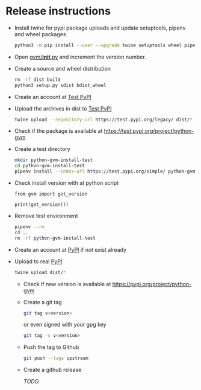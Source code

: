 # Release instructions

* Install twine for pypi package uploads and update setuptools, pipenv and wheel packages

  ```sh
  python3 -m pip install --user --upgrade twine setuptools wheel pipenv
  ```

* Open [gvm/__init__.py](https://github.com/greenbone/python-gvm/blob/master/gvm/__init__.py)
  and increment the version number.

* Create a source and wheel distribution

  ```sh
  rm -rf dist build
  python3 setup.py sdist bdist_wheel
  ```

* Create an account at [Test PyPI](https://packaging.python.org/guides/using-testpypi/)

* Upload the archives in dist to [Test PyPI](https://test.pypi.org/)

  ```sh
  twine upload --repository-url https://test.pypi.org/legacy/ dist/*
  ```

* Check if the package is available at https://test.pypi.org/project/python-gvm

* Create a test directory

  ```sh
  mkdir python-gvm-install-test
  cd python-gvm-install-test
  pipenv install --index-url https://test.pypi.org/simple/ python-gvm
  ```

* Check install version with at python script

  ```python3
  from gvm import get_version

  print(get_version())
  ```

* Remove test environment

  ```sh
  pipenv --rm
  cd ..
  rm -rf python-gvm-install-test
  ```

* Create an account at [PyPI](https://pypi.org/) if not exist already

* Upload to real [PyPI](https://pypi.org/)

  ```sh
  twine upload dist/*
  ```

  * Check if new version is available at https://pypi.org/project/python-gvm

  * Create a git tag

    ```sh
    git tag v<version>
    ```

    or even signed with your gpg key

    ```sh
    git tag -s v<version>
    ```

  * Push the tag to Github

    ```sh
    git push --tags upstream
    ```

  * Create a github release

    *TODO*
